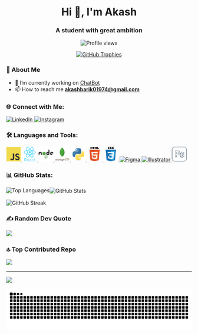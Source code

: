 <h1 align="center">Hi 👋, I'm Akash</h1>
<h3 align="center">A student with great ambition</h3>

<p align="center"> 
  <img src="https://komarev.com/ghpvc/?username=akash01974&label=Profile%20views&color=181a1b&style=flat" alt="Profile views" />
</p>

<p align="center"> 
  <a href="https://github.com/ryo-ma/github-profile-trophy" target="_blank">
    <img src="https://github-profile-trophy.vercel.app/?username=akash01974&theme=onestar&no-frame=false&no-bg=true&margin-w=4" alt="GitHub Trophies" />
  </a>
</p>

### 🚀 About Me
- 🔭 I’m currently working on [ChatBot](https://pbc-chat-bot.vercel.app/)
- 📫 How to reach me **akashbarik01974@gmail.com**

### 🌐 Connect with Me:
<p align="left">
  <a href="https://www.linkedin.com/in/akash-barik-06245634a/" target="_blank">
    <img src="https://raw.githubusercontent.com/rahuldkjain/github-profile-readme-generator/master/src/images/icons/Social/linked-in-alt.svg" alt="LinkedIn" height="30" width="40" />
  </a>
  <a href="https://instagram.com/akash.barik001" target="_blank">
    <img src="https://raw.githubusercontent.com/rahuldkjain/github-profile-readme-generator/master/src/images/icons/Social/instagram.svg" alt="Instagram" height="30" width="40" />
  </a>
</p>

### 🛠️ Languages and Tools:
<p align="left">  
  <a href="https://developer.mozilla.org/en-US/docs/Web/JavaScript" target="_blank"> 
    <img src="https://raw.githubusercontent.com/devicons/devicon/master/icons/javascript/javascript-original.svg" alt="JavaScript" width="40" height="40" /> 
  </a> 
  <a href="https://reactjs.org/" target="_blank"> 
    <img src="https://raw.githubusercontent.com/devicons/devicon/master/icons/react/react-original-wordmark.svg" alt="React" width="40" height="40" /> 
  </a> 
  <a href="https://nodejs.org" target="_blank"> 
    <img src="https://raw.githubusercontent.com/devicons/devicon/master/icons/nodejs/nodejs-original-wordmark.svg" alt="Node.js" width="40" height="40" /> 
  </a> 
  <a href="https://www.mongodb.com/" target="_blank"> 
    <img src="https://raw.githubusercontent.com/devicons/devicon/master/icons/mongodb/mongodb-original-wordmark.svg" alt="MongoDB" width="40" height="40" /> 
  </a> 
  <a href="https://www.python.org" target="_blank"> 
    <img src="https://raw.githubusercontent.com/devicons/devicon/master/icons/python/python-original.svg" alt="Python" width="40" height="40" /> 
  </a> 
  <a href="https://www.w3.org/html/" target="_blank"> 
    <img src="https://raw.githubusercontent.com/devicons/devicon/master/icons/html5/html5-original-wordmark.svg" alt="HTML5" width="40" height="40" /> 
  </a> 
  <a href="https://www.w3schools.com/css/" target="_blank"> 
    <img src="https://raw.githubusercontent.com/devicons/devicon/master/icons/css3/css3-original-wordmark.svg" alt="CSS3" width="40" height="40" /> 
  </a> 
  <a href="https://www.figma.com/" target="_blank"> 
    <img src="https://www.vectorlogo.zone/logos/figma/figma-icon.svg" alt="Figma" width="40" height="40" /> 
  </a> 
  <a href="https://www.adobe.com/in/products/illustrator.html" target="_blank"> 
    <img src="https://www.vectorlogo.zone/logos/adobe_illustrator/adobe_illustrator-icon.svg" alt="Illustrator" width="40" height="40" /> 
  </a> 
  <a href="https://www.photoshop.com/en" target="_blank"> 
    <img src="https://raw.githubusercontent.com/devicons/devicon/master/icons/photoshop/photoshop-line.svg" alt="Photoshop" width="40" height="40" /> 
  </a> 
</p>

### 📊 GitHub Stats:
<p>
  <img align="left" src="https://github-readme-stats.vercel.app/api/top-langs?username=akash01974&show_icons=true&theme=dark&layout=compact" alt="Top Languages" />
</p>

<p>
  <img align="center" src="https://github-readme-stats.vercel.app/api?username=akash01974&show_icons=true&theme=dark&hide_border=false&include_all_commits=true&count_private=false" alt="GitHub Stats" />
</p>

<p>
  <img align="center" src="https://nirzak-streak-stats.vercel.app/?user=akash01974&theme=dark&hide_border=false" alt="GitHub Streak" />
</p>

### ✍️ Random Dev Quote
![](https://quotes-github-readme.vercel.app/api?type=horizontal&theme=dark)

### 🔝 Top Contributed Repo
![](https://github-contributor-stats.vercel.app/api?username=akash01974&limit=5&theme=dark&combine_all_yearly_contributions=true)

---
[![](https://visitcount.itsvg.in/api?id=akash01974&icon=0&color=9)](https://visitcount.itsvg.in)

<picture>  
    <source media="(prefers-color-scheme: dark)" srcset="https://raw.githubusercontent.com/akash01974/akash01974/output/github-snake-dark.svg" />  
    <source media="(prefers-color-scheme: light)" srcset="https://raw.githubusercontent.com/akash01974/akash01974/output/github-snake.svg" />  
    <img alt="github-snake" src="https://raw.githubusercontent.com/akash01974/akash01974/output/github-snake.svg" />  
</picture>
